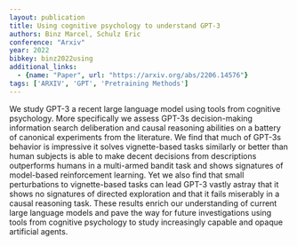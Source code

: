 ```yaml
---
layout: publication
title: Using cognitive psychology to understand GPT-3
authors: Binz Marcel, Schulz Eric
conference: "Arxiv"
year: 2022
bibkey: binz2022using
additional_links:
  - {name: "Paper", url: "https://arxiv.org/abs/2206.14576"}
tags: ['ARXIV', 'GPT', 'Pretraining Methods']
---
```

We study GPT-3 a recent large language model using tools from cognitive psychology. More specifically we assess GPT-3s decision-making information search deliberation and causal reasoning abilities on a battery of canonical experiments from the literature. We find that much of GPT-3s behavior is impressive it solves vignette-based tasks similarly or better than human subjects is able to make decent decisions from descriptions outperforms humans in a multi-armed bandit task and shows signatures of model-based reinforcement learning. Yet we also find that small perturbations to vignette-based tasks can lead GPT-3 vastly astray that it shows no signatures of directed exploration and that it fails miserably in a causal reasoning task. These results enrich our understanding of current large language models and pave the way for future investigations using tools from cognitive psychology to study increasingly capable and opaque artificial agents.
